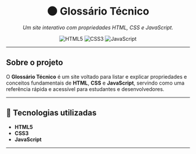 <h1 align="center">🌑 Glossário Técnico</h1>

<p align="center">
  <em>Um site interativo com propriedades HTML, CSS e JavaScript.</em>
</p>

<p align="center">
  <!-- Badges de linguagens -->
  <img src="https://img.shields.io/badge/HTML5-E34F26?style=for-the-badge&logo=html5&logoColor=white" alt="HTML5" />
  <img src="https://img.shields.io/badge/CSS3-1572B6?style=for-the-badge&logo=css3&logoColor=white" alt="CSS3" />
  <img src="https://img.shields.io/badge/JavaScript-F7DF1E?style=for-the-badge&logo=javascript&logoColor=black" alt="JavaScript" />
</p>

---

## Sobre o projeto
O **Glossário Técnico** é um site voltado para listar e explicar propriedades e conceitos fundamentais de **HTML**, **CSS** e **JavaScript**, servindo como uma referência rápida e acessível para estudantes e desenvolvedores.

---

## 🚀 Tecnologias utilizadas
- **HTML5**
- **CSS3**
- **JavaScript**

---
